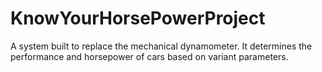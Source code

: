 # KnowYourHorsePowerProject
A system built to replace the mechanical dynamometer. It determines the performance and horsepower of cars based on variant parameters.
